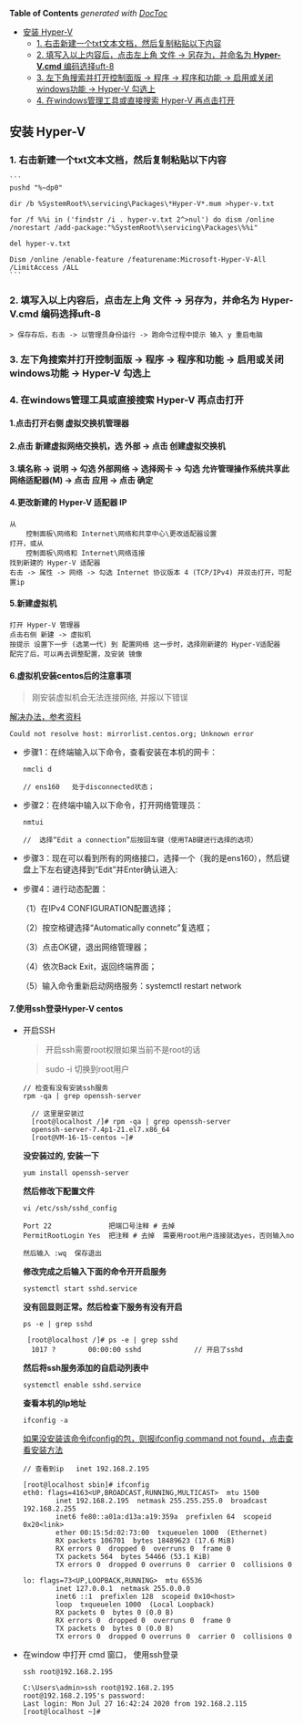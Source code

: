 <!-- START doctoc generated TOC please keep comment here to allow auto update -->
<!-- DON'T EDIT THIS SECTION, INSTEAD RE-RUN doctoc TO UPDATE -->
**Table of Contents**  *generated with [DocToc](https://github.com/thlorenz/doctoc)*

- [安装 Hyper-V](#%E5%AE%89%E8%A3%85-hyper-v)
  - [1. 右击新建一个txt文本文档，然后复制粘贴以下内容](#1-%E5%8F%B3%E5%87%BB%E6%96%B0%E5%BB%BA%E4%B8%80%E4%B8%AAtxt%E6%96%87%E6%9C%AC%E6%96%87%E6%A1%A3%E7%84%B6%E5%90%8E%E5%A4%8D%E5%88%B6%E7%B2%98%E8%B4%B4%E4%BB%A5%E4%B8%8B%E5%86%85%E5%AE%B9)
  - [2. 填写入以上内容后，点击左上角 文件 -> 另存为，并命名为 **Hyper-V.cmd** 编码选择uft-8](#2-%E5%A1%AB%E5%86%99%E5%85%A5%E4%BB%A5%E4%B8%8A%E5%86%85%E5%AE%B9%E5%90%8E%E7%82%B9%E5%87%BB%E5%B7%A6%E4%B8%8A%E8%A7%92-%E6%96%87%E4%BB%B6---%E5%8F%A6%E5%AD%98%E4%B8%BA%E5%B9%B6%E5%91%BD%E5%90%8D%E4%B8%BA-hyper-vcmd-%E7%BC%96%E7%A0%81%E9%80%89%E6%8B%A9uft-8)
  - [3. 左下角搜索并打开控制面版 -> 程序 -> 程序和功能 -> 启用或关闭windows功能 -> Hyper-V 勾选上](#3-%E5%B7%A6%E4%B8%8B%E8%A7%92%E6%90%9C%E7%B4%A2%E5%B9%B6%E6%89%93%E5%BC%80%E6%8E%A7%E5%88%B6%E9%9D%A2%E7%89%88---%E7%A8%8B%E5%BA%8F---%E7%A8%8B%E5%BA%8F%E5%92%8C%E5%8A%9F%E8%83%BD---%E5%90%AF%E7%94%A8%E6%88%96%E5%85%B3%E9%97%ADwindows%E5%8A%9F%E8%83%BD---hyper-v-%E5%8B%BE%E9%80%89%E4%B8%8A)
  - [4. 在windows管理工具或直接搜索 Hyper-V 再点击打开](#4-%E5%9C%A8windows%E7%AE%A1%E7%90%86%E5%B7%A5%E5%85%B7%E6%88%96%E7%9B%B4%E6%8E%A5%E6%90%9C%E7%B4%A2-hyper-v-%E5%86%8D%E7%82%B9%E5%87%BB%E6%89%93%E5%BC%80)

<!-- END doctoc generated TOC please keep comment here to allow auto update -->

## 安装 Hyper-V

### 1. 右击新建一个txt文本文档，然后复制粘贴以下内容

    ```
    pushd "%~dp0"

    dir /b %SystemRoot%\servicing\Packages\*Hyper-V*.mum >hyper-v.txt

    for /f %%i in ('findstr /i . hyper-v.txt 2^>nul') do dism /online /norestart /add-package:"%SystemRoot%\servicing\Packages\%%i"

    del hyper-v.txt

    Dism /online /enable-feature /featurename:Microsoft-Hyper-V-All /LimitAccess /ALL
    ```
### 2. 填写入以上内容后，点击左上角 文件 -> 另存为，并命名为 **Hyper-V.cmd** 编码选择uft-8
    > 保存存后，右击 -> 以管理员身份运行 -> 跑命令过程中提示 输入 y 重启电脑

### 3. 左下角搜索并打开控制面版 -> 程序 -> 程序和功能 -> 启用或关闭windows功能 -> Hyper-V 勾选上

### 4. 在windows管理工具或直接搜索 Hyper-V 再点击打开

#### 1.点击打开右侧 **虚拟交换机管理器**

#### 2.点击 **新建虚拟网络交换机**，选 **外部** -> 点击 **创建虚拟交换机**

#### 3.填名称 -> 说明 -> 勾选 **外部网络** -> 选择网卡 -> 勾选 **允许管理操作系统共享此网络适配器(M)** -> 点击 **应用** -> 点击 **确定**

#### 4.更改新建的 Hyper-V 适配器 IP

```
从
    控制面板\网络和 Internet\网络和共享中心\更改适配器设置
打开，或从
    控制面板\网络和 Internet\网络连接 
找到新建的 Hyper-V 适配器
右击 -> 属性 -> 网络 -> 勾选 Internet 协议版本 4 (TCP/IPv4) 并双击打开，可配置ip
```

#### 5.新建虚拟机

```
打开 Hyper-V 管理器
点击右侧 新建 -> 虚拟机
按提示 设置下一步 (选第一代) 到 配置网络 这一步时，选择刚新建的 Hyper-V适配器
配完了后，可以再去调整配置，及安装 镜像
```

#### 6.虚拟机安装centos后的注意事项

> 刚安装虚拟机会无法连接网络, 并报以下错误

[解决办法，参考资料](https://www.cnblogs.com/mrgavin/p/11237149.html)

```
Could not resolve host: mirrorlist.centos.org; Unknown error
```

- 步骤1：在终端输入以下命令，查看安装在本机的网卡：

    ```
    nmcli d
    
    // ens160   处于disconnected状态；
    ```

- 步骤2：在终端中输入以下命令，打开网络管理员：

    ```
    nmtui
  
    //  选择“Edit a connection”后按回车键（使用TAB键进行选择的选项）
    ```

- 步骤3：现在可以看到所有的网络接口，选择一个（我的是ens160），然后键盘上下左右键选择到“Edit”并Enter确认进入:

- 步骤4：进行动态配置：

　　（1）在IPv4 CONFIGURATION配置选择<Automatic>；

　　（2）按空格键选择“Automatically connetc”复选框；

　　（3）点击OK键，退出网络管理器；

　　（4）依次Back Exit，返回终端界面；

　　（5）输入命令重新启动网络服务：systemctl restart network


#### 7.使用ssh登录Hyper-V centos

- 开启SSH

    > 开启ssh需要root权限如果当前不是root的话

    > sudo -i 切换到root用户
    
    ```
    // 检查有没有安装ssh服务
    rpm -qa | grep openssh-server
    ```

    ```
      // 这里是安装过  
      [root@localhost /]# rpm -qa | grep openssh-server
      openssh-server-7.4p1-21.el7.x86_64
      [root@VM-16-15-centos ~]# 
    ```
  
    **没安装过的, 安装一下**
    
    ```
    yum install openssh-server
    ```

   **然后修改下配置文件**
   
   ```
   vi /etc/ssh/sshd_config
   ```
  
   ```
   Port 22              把端口号注释 # 去掉
   PermitRootLogin Yes  把注释 # 去掉  需要用root用户连接就选yes，否则输入no
  
   然后输入 :wq  保存退出
   ``` 
 
   **修改完成之后输入下面的命令开开启服务** 
   
   ```
   systemctl start sshd.service
   ```
  
   **没有回显则正常。然后检查下服务有没有开启**
   
   ```
   ps -e | grep sshd
   ```
  
   ```
    [root@localhost /]# ps -e | grep sshd
     1017 ?        00:00:00 sshd             // 开启了sshd
   ```

   **然后将ssh服务添加的自启动列表中** 
   
   ```
   systemctl enable sshd.service
   ```
  
   **查看本机的Ip地址**
   
   ```
   ifconfig -a
   ```
   
   [如果没安装该命令ifconfig的包，则报ifconfig command not found，点击查看安装方法](安装查看ip命令ifconfig的包net-tools.md)

   ```
   // 查看到ip   inet 192.168.2.195
         
   [root@localhost sbin]# ifconfig
   eth0: flags=4163<UP,BROADCAST,RUNNING,MULTICAST>  mtu 1500
           inet 192.168.2.195  netmask 255.255.255.0  broadcast 192.168.2.255
           inet6 fe80::a01a:d13a:a19:359a  prefixlen 64  scopeid 0x20<link>
           ether 00:15:5d:02:73:00  txqueuelen 1000  (Ethernet)
           RX packets 106701  bytes 18489623 (17.6 MiB)
           RX errors 0  dropped 0  overruns 0  frame 0
           TX packets 564  bytes 54466 (53.1 KiB)
           TX errors 0  dropped 0 overruns 0  carrier 0  collisions 0
           
   lo: flags=73<UP,LOOPBACK,RUNNING>  mtu 65536
           inet 127.0.0.1  netmask 255.0.0.0
           inet6 ::1  prefixlen 128  scopeid 0x10<host>
           loop  txqueuelen 1000  (Local Loopback)
           RX packets 0  bytes 0 (0.0 B)
           RX errors 0  dropped 0  overruns 0  frame 0
           TX packets 0  bytes 0 (0.0 B)
           TX errors 0  dropped 0 overruns 0  carrier 0  collisions 0
   ```

- 在window 中打开 cmd 窗口， 使用ssh登录

    ```
    ssh root@192.168.2.195
    ```
    
    ```
    C:\Users\admin>ssh root@192.168.2.195
    root@192.168.2.195's password:
    Last login: Mon Jul 27 16:42:24 2020 from 192.168.2.115
    [root@localhost ~]#
    ```
